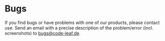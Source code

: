 # Bugs

If you find bugs or have problems with one of our products, please contact use. Send an
email with a precise description of the problem/error (incl. screenshots) to [bugs@code-leaf.de](mailto:bugs@code-leaf.de).